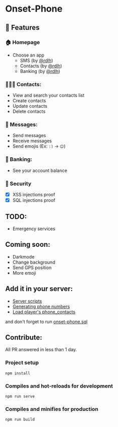 # Onset-Phone

## 🚀 Features
### 🏠 Homepage
- Choose an app
	- SMS (by [@rdlh](https://github.com/rdlh))
	- Contacts (by [@rdlh](https://github.com/rdlh))
	- Banking (by [@rdlh](https://github.com/rdlh))
### 🧑‍🤝‍🧑 Contacts:
- View and search your contacts list
- Create contacts
- Update contacts
- Delete contacts
### 💬 Messages:
- Send messages
- Receive messages
- Send emojis (Ex: `:)` -> `😊`)
### 💸 Banking:
- See your account balance
### 🔐 Security
- [x] XSS injections proof
- [x] SQL injections proof

## TODO:
- Emergency services

## Coming soon:
- Darkmode
- Change background
- Send GPS position
- More emoji

## Add it in your server:

- [Server scripts](https://github.com/rdlh/onset-phone/wiki/Server-scripts)
- [Generating phone numbers](https://github.com/rdlh/onset-phone/wiki/Generating-phone-numbers)
- [Load player's phone_contacts](https://github.com/rdlh/onset-phone/wiki/Load-player's-phone_contacts)

and don't forget to run [onset-phone.sql](https://github.com/rdlh/onset-phone/blob/master/onset-phone.sql)

## Contribute:

All PR answered in less than 1 day.

### Project setup
```
npm install
```

### Compiles and hot-reloads for development
```
npm run serve
```

### Compiles and minifies for production
```
npm run build
```

